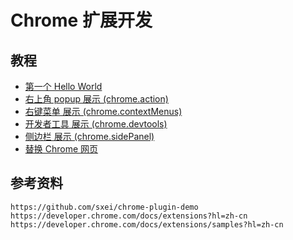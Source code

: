 # Chrome 扩展开发

## 教程

* [第一个 Hello World](./demo1/Readme.md)   
* [右上角 popup 展示 (chrome.action)](./demo2/Readme.md)   
* [右键菜单 展示 (chrome.contextMenus)](./demo3/Readme.md)   
* [开发者工具 展示 (chrome.devtools)](./demo4/Readme.md)   
* [侧边栏 展示 (chrome.sidePanel)](./demo5/Readme.md)   
* [替换 Chrome 网页](./demo6/Readme.md)   

## 参考资料
```
https://github.com/sxei/chrome-plugin-demo
https://developer.chrome.com/docs/extensions?hl=zh-cn
https://developer.chrome.com/docs/extensions/samples?hl=zh-cn
```